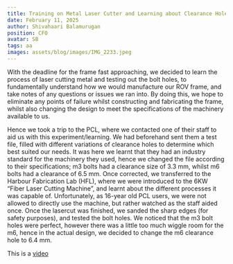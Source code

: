 ```yaml
---
title: Training on Metal Laser Cutter and Learning about Clearance Holes
date: February 11, 2025
author: Shivahaari Balamurugan
position: CFO
avatar: SB
tags: aa
images: assets/blog/images/IMG_2233.jpeg
---
```


With the deadline for the frame fast approaching, we decided to learn the process of laser cutting metal and testing out the bolt holes, to fundamentally understand how we would manufacture our ROV frame, and take notes of any questions or issues we ran into. By doing this, we hope to eliminate any points of failure whilst constructing and fabricating the frame, whilst also changing the design to meet the specifications of the machinery available to us. 

Hence we took a trip to the PCL, where we contacted one of their staff to aid us with this experiment/learning. We had beforehand sent them a test file, filled with different variations of clearance holes to determine which best suited our needs. It was here we learnt that they had an industry standard for the machinery they used, hence we changed the file according to their specifications; m3 bolts had a clearance size of 3.3 mm, whilst m6 bolts had a clearance of 6.5 mm. Once corrected, we transferred to the Harbour Fabrication Lab (HFL), where we were introduced to the 6KW “Fiber Laser Cutting Machine”, and learnt about the different  processes it was capable of. Unfortunately, as 16-year old PCL users, we were not allowed to directly use the machine, but rather watched as the staff aided once. Once the lasercut was finished, we sanded the sharp edges (for safety purposes), and tested the bolt holes. We noticed that the m3 bolt holes were perfect, however there was a little too much wiggle room for the m6, hence in the actual design, we decided to change the m6 clearance hole to 6.4 mm.

This is a [video](https://youtu.be/p0pSf79lvo4)